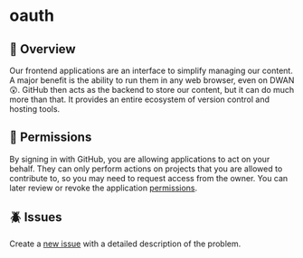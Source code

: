 # oauth

## 📖 Overview

Our frontend applications are an interface to simplify managing our content. A major benefit is the ability to run them in any web browser, even on DWAN 😲. GitHub then acts as the backend to store our content, but it can do much more than that. It provides an entire ecosystem of version control and hosting tools.

## 🔐 Permissions

By signing in with GitHub, you are allowing applications to act on your behalf. They can only perform actions on projects that you are allowed to contribute to, so you may need to request access from the owner. You can later review or revoke the application [permissions](https://github.com/settings/connections/applications/6502d8679dcf3f0105f8).

## 🪲 Issues

Create a [new issue](https://github.com/dnd-mdn/oauth/issues/new") with a detailed description of the problem.
